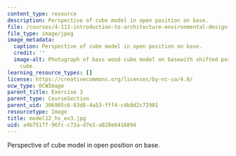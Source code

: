 ```yaml
---
content_type: resource
description: Perspective of cube model in open position on base.
file: /courses/4-111-introduction-to-architecture-environmental-design-spring-2014/a4b7517f96fcc72ad7e1a828e6416894_model12_hs_ex3.jpg
file_type: image/jpeg
image_metadata:
  caption: Perspective of cube model in open position on base.
  credit: ''
  image-alt: Photograph of bass wood cube model on basewith shifted portions of the
    cube.
learning_resource_types: []
license: https://creativecommons.org/licenses/by-nc-sa/4.0/
ocw_type: OCWImage
parent_title: Exercise 3
parent_type: CourseSection
parent_uid: 306905c6-83d8-4a53-fff4-c4b8d2c72901
resourcetype: Image
title: model12_hs_ex3.jpg
uid: a4b7517f-96fc-c72a-d7e1-a828e6416894
---
```

Perspective of cube model in open position on base.